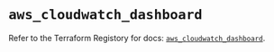 # `aws_cloudwatch_dashboard`

Refer to the Terraform Registory for docs: [`aws_cloudwatch_dashboard`](https://registry.terraform.io/providers/hashicorp/aws/5.9.0/docs/resources/cloudwatch_dashboard).
